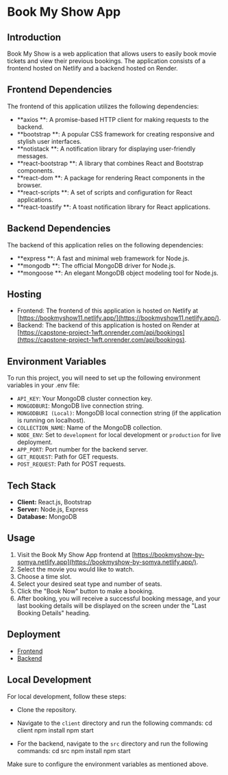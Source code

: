 # Book My Show App

## Introduction

Book My Show is a web application that allows users to easily book movie tickets and view their previous bookings. The application consists of a frontend hosted on Netlify and a backend hosted on Render.

## Frontend Dependencies

The frontend of this application utilizes the following dependencies:

- **axios **: A promise-based HTTP client for making requests to the backend.
- **bootstrap **: A popular CSS framework for creating responsive and stylish user interfaces.
- **notistack **: A notification library for displaying user-friendly messages.
- **react-bootstrap **: A library that combines React and Bootstrap components.
- **react-dom **: A package for rendering React components in the browser.
- **react-scripts **: A set of scripts and configuration for React applications.
- **react-toastify **: A toast notification library for React applications.

## Backend Dependencies

The backend of this application relies on the following dependencies:

- **express **: A fast and minimal web framework for Node.js.
- **mongodb **: The official MongoDB driver for Node.js.
- **mongoose **: An elegant MongoDB object modeling tool for Node.js.

## Hosting

- Frontend: The frontend of this application is hosted on Netlify at [https://bookmyshow11.netlify.app/](https://bookmyshow11.netlify.app/).
- Backend: The backend of this application is hosted on Render at [https://capstone-project-1wft.onrender.com/api/bookings](https://capstone-project-1wft.onrender.com/api/bookings).

## Environment Variables

To run this project, you will need to set up the following environment variables in your .env file:

- `API_KEY`: Your MongoDB cluster connection key.
- `MONGODBURI`: MongoDB live connection string.
- `MONGODBURI (Local)`: MongoDB local connection string (if the application is running on localhost).
- `COLLECTION_NAME`: Name of the MongoDB collection.
- `NODE_ENV`: Set to `development` for local development or `production` for live deployment.
- `APP_PORT`: Port number for the backend server.
- `GET_REQUEST`: Path for GET requests.
- `POST_REQUEST`: Path for POST requests.

## Tech Stack

- **Client:** React.js, Bootstrap
- **Server:** Node.js, Express
- **Database:** MongoDB

## Usage

1. Visit the Book My Show App frontend at [https://bookmyshow-by-somya.netlify.app](https://bookmyshow-by-somya.netlify.app/).
2. Select the movie you would like to watch.
3. Choose a time slot.
4. Select your desired seat type and number of seats.
5. Click the "Book Now" button to make a booking.
6. After booking, you will receive a successful booking message, and your last booking details will be displayed on the screen under the "Last Booking Details" heading.

## Deployment

- [Frontend](https://bookmyshow-by-somya.netlify.app)
- [Backend](https://bms-backend-7bjf.onrender.com)

## Local Development

For local development, follow these steps:

- Clone the repository.
- Navigate to the `client` directory and run the following commands:
cd client
npm install
npm start

- For the backend, navigate to the `src` directory and run the following commands:
cd src
npm install
npm start

Make sure to configure the environment variables as mentioned above.